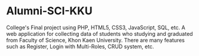 # Alumni-SCI-KKU
College's Final project using PHP, HTML5, CSS3, JavaScript, SQL, etc. A web application for collecting data of students who studying and graduated from Faculty of Science, Khon Kaen University. There are many features such as Register, Login with Multi-Roles, CRUD system, etc. 
